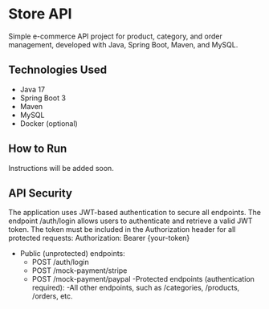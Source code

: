 # Store API

Simple e-commerce API project for product, category, and order management, developed with Java, Spring Boot, Maven, and MySQL.

## Technologies Used
- Java 17
- Spring Boot 3
- Maven
- MySQL
- Docker (optional)

## How to Run
Instructions will be added soon.

## API Security
The application uses JWT-based authentication to secure all endpoints.
The endpoint /auth/login allows users to authenticate and retrieve a valid JWT token.
The token must be included in the Authorization header for all protected requests: Authorization: Bearer {your-token}

- Public (unprotected) endpoints:
  - POST /auth/login
  - POST /mock-payment/stripe
  - POST /mock-payment/paypal
-Protected endpoints (authentication required):
  -All other endpoints, such as /categories, /products, /orders, etc.
